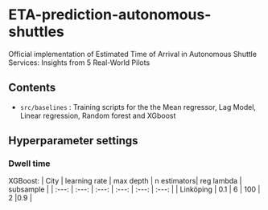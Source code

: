 # ETA-prediction-autonomous-shuttles

Official implementation of Estimated Time of Arrival in Autonomous Shuttle Services: Insights from 5 Real-World Pilots

## Contents

* `src/baselines` : Training scripts for the the Mean regressor, Lag Model, Linear regression, Random forest and XGboost


## Hyperparameter settings 

### Dwell time 

XGBoost: 
| City | learning rate    | max depth    |  n estimators| reg lambda | subsample  |
| :---:   | :---:           | :---: |        :---: |       :---: |      :---: |
| Linköping |   0.1   | 6   | 100  | 2  |0.9 |
